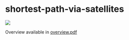 # shortest-path-via-satellites

<img src="screenshots/1.jpeg">

Overview available in [overview.pdf](overview.pdf) 